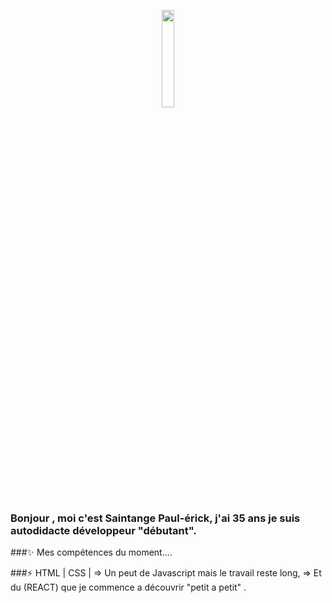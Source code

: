 <p align="center">
<img align="center" width="20%" src="https://user-images.githubusercontent.com/69685245/136256837-6d4778db-1a96-4208-8ba8-f447943db56a.png" />
</p>


###  Bonjour , moi c'est Saintange Paul-érick, j'ai 35 ans je suis autodidacte développeur "débutant".


###✨  Mes compétences du moment....

###⚡ HTML | CSS | => Un peut de Javascript mais le travail reste long, => Et du (REACT) que je commence a découvrir "petit a petit" . 

<!--

-->
